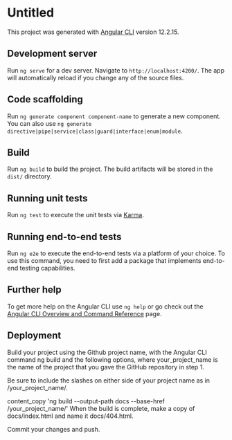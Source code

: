# Untitled

This project was generated with [Angular CLI](https://github.com/angular/angular-cli) version 12.2.15.

## Development server

Run `ng serve` for a dev server. Navigate to `http://localhost:4200/`. The app will automatically reload if you change any of the source files.

## Code scaffolding

Run `ng generate component component-name` to generate a new component. You can also use `ng generate directive|pipe|service|class|guard|interface|enum|module`.

## Build

Run `ng build` to build the project. The build artifacts will be stored in the `dist/` directory.

## Running unit tests

Run `ng test` to execute the unit tests via [Karma](https://karma-runner.github.io).

## Running end-to-end tests

Run `ng e2e` to execute the end-to-end tests via a platform of your choice. To use this command, you need to first add a package that implements end-to-end testing capabilities.

## Further help

To get more help on the Angular CLI use `ng help` or go check out the [Angular CLI Overview and Command Reference](https://angular.io/cli) page.

## Deployment
Build your project using the Github project name, with the Angular CLI command ng build and the following options, where your_project_name is the name of the project that you gave the GitHub repository in step 1.

Be sure to include the slashes on either side of your project name as in /your_project_name/.

content_copy
'ng build --output-path docs --base-href /your_project_name/'
When the build is complete, make a copy of docs/index.html and name it docs/404.html.

Commit your changes and push.